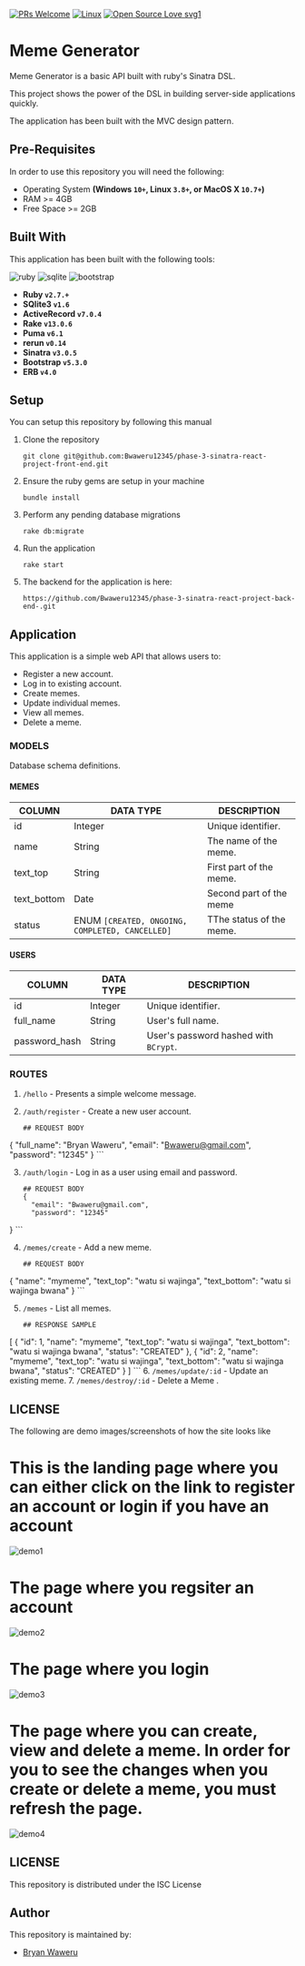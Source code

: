 
[![PRs Welcome](https://img.shields.io/badge/PRs-welcome-brightgreen.svg?style=flat-square)](http://makeapullrequest.com)
[![Linux](https://svgshare.com/i/Zhy.svg)](https://svgshare.com/i/Zhy.svg)
[![Open Source Love svg1](https://badges.frapsoft.com/os/v1/open-source.svg?v=103)](https://github.com/ellerbrock/open-source-badges/)

# Meme Generator
Meme Generator is a basic API built with ruby's Sinatra DSL. 

This project  shows the power of the DSL in building server-side applications quickly.

The application has been built with the MVC design pattern.

## Pre-Requisites
In order to use this repository you will need the following:



- Operating System **(Windows `10+`, Linux `3.8+`, or MacOS X `10.7+`)**
- RAM >= 4GB
- Free Space >= 2GB

## Built With
This application has been built with the following tools:

![ruby](https://img.shields.io/badge/Ruby-CC342D?style=for-the-badge&logo=ruby&logoColor=white)
![sqlite](https://img.shields.io/badge/SQLite-07405E?style=for-the-badge&logo=sqlite&logoColor=white)
![bootstrap](https://img.shields.io/badge/Bootstrap-563D7C?style=for-the-badge&logo=bootstrap&logoColor=white)


- **Ruby `v2.7.+`**
- **SQlite3 `v1.6`**
- **ActiveRecord `v7.0.4`**
- **Rake `v13.0.6`**
- **Puma `v6.1`**
- **rerun `v0.14`**
- **Sinatra `v3.0.5`**
- **Bootstrap `v5.3.0`**
- **ERB `v4.0`**

## Setup
You can setup this repository by following this manual

1. Clone the repository
    ```{shell}
   git clone git@github.com:Bwaweru12345/phase-3-sinatra-react-project-front-end.git
   ```
2. Ensure the ruby gems are setup in your machine
    ```{shell}
   bundle install
   ```
3. Perform any pending database migrations
   ```{shell}
   rake db:migrate
   ```
4. Run the application
    ```{shell}
    rake start
    ```
6. The backend for the application is here:
    ``` {shell} 
    https://github.com/Bwaweru12345/phase-3-sinatra-react-project-back-end-.git
   ```
   
## Application
This application is a simple web API that allows users to:

- Register a new account.
- Log in to existing account.
- Create memes.
- Update individual memes.
- View all memes.
- Delete a meme.

### MODELS
Database schema definitions.

#### MEMES

| COLUMN      | DATA TYPE                                       | DESCRIPTION                         | 
|-------------|-------------------------------------------------|-------------------------------------|
| id          | Integer                                         | Unique identifier.                  |
| name        | String                                          | The name of the meme.               |
| text_top    | String                                          | First part of the meme.             |
| text_bottom | Date                                            | Second part of the meme             |
| status      | ENUM `[CREATED, ONGOING, COMPLETED, CANCELLED]` | TThe status of the meme.            |


#### USERS
| COLUMN        | DATA TYPE | DESCRIPTION                           | 
|---------------|-----------|---------------------------------------|
| id            | Integer   | Unique identifier.                    |
| full_name     | String    | User's full name.                     |
| password_hash | String    | User's password hashed with `BCrypt`. |



### ROUTES

1. `/hello` - Presents a simple welcome message.
2. `/auth/register` - Create a new user account.
   
   ```{json}
   ## REQUEST BODY
  {
  "full_name": "Bryan Waweru",
  "email": "Bwaweru@gmail.com",
  "password": "12345"
}  ```

3. `/auth/login` - Log in as a user using email and password.

   ```{json}
   ## REQUEST BODY
   {
     "email": "Bwaweru@gmail.com",
     "password": "12345"
}  ```

4. `/memes/create` - Add a new meme.

   ```{json}
   ## REQUEST BODY
 {
  "name": "mymeme",
  "text_top": "watu si wajinga",
  "text_bottom": "watu si wajinga bwana"
}  ```

5. `/memes` - List all memes.

   ```{json}
   ## RESPONSE SAMPLE
 [
  {
    "id": 1,
    "name": "mymeme",
    "text_top": "watu si wajinga",
    "text_bottom": "watu si wajinga bwana",
    "status": "CREATED"
  },
  {
    "id": 2,
    "name": "mymeme",
    "text_top": "watu si wajinga",
    "text_bottom": "watu si wajinga bwana",
    "status": "CREATED"
  }
]   ```
6. `/memes/update/:id` - Update an existing meme.
7. `/memes/destroy/:id` - Delete a Meme .

## LICENSE
The following are demo images/screenshots of how the site looks like

<h1>This is the landing page where you can either click on the link to register an account or login if you have an account</h1>
<img src="./my-app-frontend/demo1.png" alt="demo1">

<h1>The page where you regsiter an account</h1>
<img src="./my-app-frontend/demo2.png" alt="demo2">

<h1>The page where you login</h1>
<img src="./my-app-frontend/demo3.png" alt="demo3">

<h1>The page where you can create, view and delete a meme. In order for you to see the changes when you create or 
delete a meme, you must refresh the page.</h1>
<img src="./my-app-frontend/demo4.png" alt="demo4">

## LICENSE
This repository is distributed under the ISC License

## Author
This repository is maintained by:

- [Bryan Waweru](https://github.com/Bwaweru12345) 
